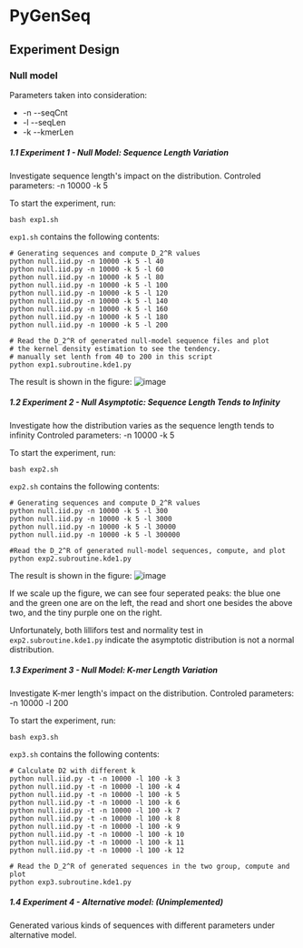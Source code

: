 # PyGenSeq
## Experiment Design

### Null model
Parameters taken into consideration:

* -n --seqCnt
* -l --seqLen
* -k --kmerLen

##### 1.1 Experiment 1 - Null Model: Sequence Length Variation
Investigate sequence length's impact on the distribution.
Controled parameters: -n 10000 -k 5

To start the experiment, run:

    bash exp1.sh

`exp1.sh` contains the following contents:

    # Generating sequences and compute D_2^R values
    python null.iid.py -n 10000 -k 5 -l 40
    python null.iid.py -n 10000 -k 5 -l 60
    python null.iid.py -n 10000 -k 5 -l 80
    python null.iid.py -n 10000 -k 5 -l 100
    python null.iid.py -n 10000 -k 5 -l 120
    python null.iid.py -n 10000 -k 5 -l 140
    python null.iid.py -n 10000 -k 5 -l 160
    python null.iid.py -n 10000 -k 5 -l 180
    python null.iid.py -n 10000 -k 5 -l 200

    # Read the D_2^R of generated null-model sequence files and plot
    # the kernel density estimation to see the tendency.
    # manually set lenth from 40 to 200 in this script
    python exp1.subroutine.kde1.py

The result is shown in the figure:
![image](Exp1/exp1.kde1.png)

##### 1.2 Experiment 2 - Null Asymptotic: Sequence Length Tends to Infinity
Investigate how the distribution varies as the sequence length tends to infinity
Controled parameters: -n 10000 -k 5

To start the experiment, run:

    bash exp2.sh

`exp2.sh` contains the following contents:

    # Generating sequences and compute D_2^R values
    python null.iid.py -n 10000 -k 5 -l 300
    python null.iid.py -n 10000 -k 5 -l 3000
    python null.iid.py -n 10000 -k 5 -l 30000
    python null.iid.py -n 10000 -k 5 -l 300000

    #Read the D_2^R of generated null-model sequences, compute, and plot
    python exp2.subroutine.kde1.py

The result is shown in the figure:
![image](Exp2/exp2.kde1.png)

If we scale up the figure, we can see four seperated peaks:
the blue one and the green one are on the left,
the read and short one besides the above two,
and the tiny purple one on the right.

Unfortunately, both lillifors test and normality test in `exp2.subroutine.kde1.py`
indicate the asymptotic distribution is not a normal distribution.


##### 1.3 Experiment 3 - Null Model: K-mer Length Variation
Investigate K-mer length's impact on the distribution.
Controled parameters: -n 10000 -l 200

To start the experiment, run:

    bash exp3.sh

`exp3.sh` contains the following contents:

    # Calculate D2 with different k
    python null.iid.py -t -n 10000 -l 100 -k 3
    python null.iid.py -t -n 10000 -l 100 -k 4
    python null.iid.py -t -n 10000 -l 100 -k 5
    python null.iid.py -t -n 10000 -l 100 -k 6
    python null.iid.py -t -n 10000 -l 100 -k 7
    python null.iid.py -t -n 10000 -l 100 -k 8
    python null.iid.py -t -n 10000 -l 100 -k 9
    python null.iid.py -t -n 10000 -l 100 -k 10
    python null.iid.py -t -n 10000 -l 100 -k 11
    python null.iid.py -t -n 10000 -l 100 -k 12

    # Read the D_2^R of generated sequences in the two group, compute and plot
    python exp3.subroutine.kde1.py

##### 1.4 Experiment 4 - Alternative model: (Unimplemented)
Generated various kinds of sequences with different parameters under
alternative model.
